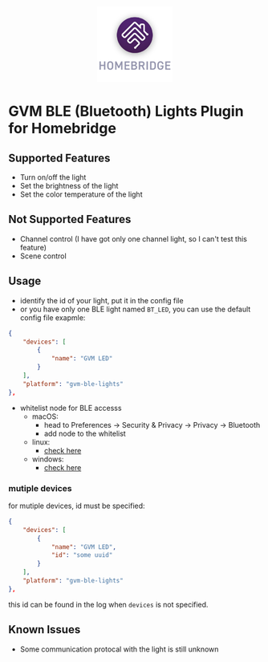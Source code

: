 <p align="center">

<img src="https://github.com/homebridge/branding/raw/latest/logos/homebridge-wordmark-logo-vertical.png" width="150">

</p>

# GVM BLE (Bluetooth) Lights Plugin for Homebridge

## Supported Features
- Turn on/off the light
- Set the brightness of the light
- Set the color temperature of the light

## Not Supported Features
- Channel control (I have got only one channel light, so I can't test this feature)
- Scene control
  
## Usage
- identify the id of your light, put it in the config file
- or you have only one BLE light named `BT_LED`, you can use the default config file
exapmle:
```json
{
    "devices": [
        {
            "name": "GVM LED"
        }
    ],
    "platform": "gvm-ble-lights"
},
```

- whitelist node for BLE accesss
  - macOS:
    - head to Preferences -> Security & Privacy -> Privacy -> Bluetooth
    - add node to the whitelist
  - linux:
    - [check here](https://www.npmjs.com/package/@abandonware/noble#linux)
  - windows: 
    - [check here](https://www.npmjs.com/package/@abandonware/noble#windows)


### mutiple devices
for mutiple devices, id must be specified:
```json
{
    "devices": [
        {
            "name": "GVM LED",
            "id": "some uuid"
        }
    ],
    "platform": "gvm-ble-lights"
},
```
this id can be found in the log when `devices` is not specified.


## Known Issues
- Some communication protocal with the light is still unknown
